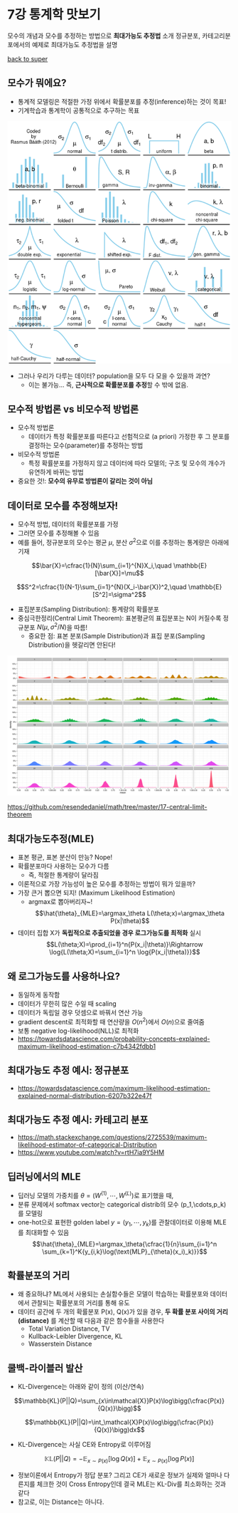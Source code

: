 # 7강 통계학 맛보기
모수의 개념과 모수를 추정하는 방법으로 **최대가능도 추정법** 소개
정규분포, 카테고리분포에서의 예제로 최대가능도 추정법을 설명

[back to super](https://github.com/jinmang2/BoostCamp_AI_Tech_2/tree/main/u-stage/ai_math)

## 모수가 뭐에요?
- 통계적 모델링은 적절한 가정 위에서 확률분포를 추정(inference)하는 것이 목표!
- 기계학습과 통계학이 공통적으로 추구하는 목표

![img](../../../assets/img/u-stage/statistics1.PNG)

- 그러나 우리가 다루는 데이터? population을 모두 다 모을 수 있을까 과연?
    - 이는 불가능... 즉, **근사적으로 확률분포를 추정**할 수 밖에 없음.

## 모수적 방법론 vs 비모수적 방법론
- 모수적 방법론
    - 데이터가 특정 확률분포를 따른다고 선험적으로 (a priori) 가정한 후 그 분포를 결정하는 모수(parameter)를 추정하는 방법
- 비모수적 방법론
    - 특정 확률분포를 가정하지 않고 데이터에 따라 모델의; 구조 및 모수의 개수가 유연하게 바뀌는 방법
- 중요한 것!: **모수의 유무로 방법론이 갈리는 것이 아님**

## 데이터로 모수를 추정해보자!
- 모수적 방법, 데이터의 확률분포를 가정
- 그러면 모수를 추정해볼 수 있음
- 예를 들어, 정규분포의 모수는 평균 $\mu$, 분산 $\sigma^2$으로 이를 추정하는 통계량은 아래에 기재

$$\bar{X}=\cfrac{1}{N}\sum_{i=1}^{N}X_i,\quad \mathbb{E}[\bar{X}]=\mu$$

$$S^2=\cfrac{1}{N-1}\sum_{i=1}^{N}(X_i-\bar{X})^2,\quad \mathbb{E}[S^2]=\sigma^2$$

- 표집분포(Sampling Distribution): 통계량의 확률분포
- 중심극한정리(Central Limit Theorem): 표본평균의 표집분포는 N이 커질수록 정규분포 $N(\mu, \sigma^2 / N)$을 따름!
    - 중요한 점: 표본 분포(Sample Distribution)과 표집 분포(Sampling Distribution)을 헷갈리면 안된다!

![img](../../../assets/img/u-stage/statistics2.PNG)

https://github.com/resendedaniel/math/tree/master/17-central-limit-theorem

## 최대가능도추정(MLE)
- 표본 평균, 표본 분산이 만능? Nope!
- 확률분포마다 사용하는 모수가 다름
    - 즉, 적절한 통계량이 달라짐
- 이론적으로 가장 가능성이 높은 모수를 추정하는 방법이 뭐가 있을까?
- 가장 큰거 뽑으면 되지! (Maximum Likelihood Estimation)
    - argmax로 뽑아버리자~!
$$\hat{\theta}_{MLE}=\argmax_\theta L(\theta;x)=\argmax_\theta P(x|\theta)$$
- 데이터 집합 X가 **독립적으로 추출되었을 경우 로그가능도를 최적화** 실시
$$L(\theta;X)=\prod_{i=1}^n{P(x_i|\theta)}\Rightarrow \log{L(\theta;X)=\sum_{i=1}^n \log{P(x_i|\theta)}}$$

## 왜 로그가능도를 사용하나요?
- 동일하게 동작함
- 데이터가 무한히 많은 수일 때 scaling
- 데이터가 독립일 경우 덧셈으로 바꿔서 연산 가능
- gradient descent로 최적화할 때 연산량을 $O(n^2)$에서 $O(n)$으로 줄여줌
- 보통 negative log-likelihood(NLL)로 최적화
- https://towardsdatascience.com/probability-concepts-explained-maximum-likelihood-estimation-c7b4342fdbb1

## 최대가능도 추정 예시: 정규분포
- https://towardsdatascience.com/maximum-likelihood-estimation-explained-normal-distribution-6207b322e47f

## 최대가능도 추정 예시: 카테고리 분포
- https://math.stackexchange.com/questions/2725539/maximum-likelihood-estimator-of-categorical-Distribution
- https://www.youtube.com/watch?v=rtH7ia9Y5HM

## 딥러닝에서의 MLE
- 딥러닝 모델의 가중치를 $\theta=(W^{(1)},\cdots,W^{(L)})$로 표기했을 때,
- 분류 문제에서 softmax vector는 categorical distrib의 모수 (p_1,\cdots,p_k)를 모델링
- one-hot으로 표현한 golden label $y=(y_1,\cdots,y_k)$를 관찰데이터로 이용해 MLE를 최대화할 수 있음
$$\hat{\theta}_{MLE}=\argmax_\theta{\cfrac{1}{n}\sum_{i=1}^n \sum_{k=1}^K{y_{i,k}\log(\text{MLP}_{\theta}(x_i)_k)}}$$

## 확률분포의 거리
- 왜 중요하냐? ML에서 사용되는 손실함수들은 모델이 학습하는 확률분포와 데이터에서 관찰되는 확률분포의 거리를 통해 유도
- 데이터 공간에 두 개의 확률분포 P(x), Q(x)가 있을 경우, **두 확률 분포 사이의 거리(distance)** 를 계산할 때 다음과 같은 함수들을 사용한다
    - Total Variation Distance, TV
    - Kullback-Leibler Divergence, KL
    - Wasserstein Distance

## 쿨백-라이블러 발산
- KL-Divergence는 아래와 같이 정의 (이산/연속)

$$\mathbb{KL}(P||Q)=\sum_{x\in\mathcal{X}}P(x)\log\bigg(\cfrac{P(x)}{Q(x)}\bigg)$$

$$\mathbb{KL}(P||Q)=\int_\mathcal{X}P(x)\log\bigg(\cfrac{P(x)}{Q(x)}\bigg)dx$$

- KL-Divergence는 사실 CE와 Entropy로 이루어짐

$$\mathbb{KL}(P||Q)=-\mathbb{E}_{x\sim P(x)}{\big[\log{Q(x)}\big]}+\mathbb{E}_{x\sim P(x)}{\big[\log{P(x)}\big]}$$

- 정보이론에서 Entropy가 정답 분포? 그리고 CE가 새로운 정보가 실제와 얼마나 다른지를 체크한 것이 Cross Entropy인데 결국 MLE는 KL-Div를 최소화하는 것과 같다
- 참고로, 이는 Distance는 아니다.
